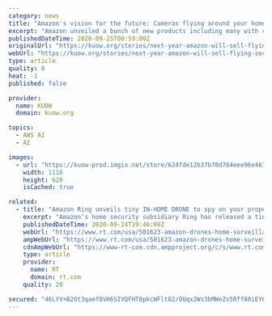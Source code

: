 ```yaml
---
category: news
title: "Amazon's vision for the future: Cameras flying around your home, and in your car to record police stops"
excerpt: "Amazon unveiled a bunch of new products including many with cameras in them. KUOW looked into the potential benefits and some of the security concerns."
publishedDateTime: 2020-09-25T00:59:00Z
originalUrl: "https://kuow.org/stories/next-year-amazon-will-sell-flying-security-cameras-for-your-home"
webUrl: "https://kuow.org/stories/next-year-amazon-will-sell-flying-security-cameras-for-your-home"
type: article
quality: 8
heat: -1
published: false

provider:
  name: KUOW
  domain: kuow.org

topics:
  - AWS AI
  - AI

images:
  - url: "https://kuow-prod.imgix.net/store/624fde12b37b70d764eee96e46756778.jpg?fm=jpg&fit=max&w=1200&h=628&q=80"
    width: 1116
    height: 628
    isCached: true

related:
  - title: "Amazon Ring unveils tiny IN-HOME DRONE to spy on your property while you’re out"
    excerpt: "Amazon’s home security subsidiary Ring has released a tiny drone to watch over users’ possessions while they’re gone – capitalizing on paranoia and laziness while further cementing the presence of Big Brother in the home."
    publishedDateTime: 2020-09-24T19:46:00Z
    webUrl: "https://www.rt.com/usa/501623-amazon-drones-home-surveillance/"
    ampWebUrl: "https://www.rt.com/usa/501623-amazon-drones-home-surveillance/amp/"
    cdnAmpWebUrl: "https://www-rt-com.cdn.ampproject.org/c/s/www.rt.com/usa/501623-amazon-drones-home-surveillance/amp/"
    type: article
    provider:
      name: RT
      domain: rt.com
    quality: 20

secured: "46LYV+B2Ot3qaef0VH6SIVQFHT8pkcWFlt82/OUqx2Ws3bMWeZs5Rff80iEY6Tm+pqHhNvOYFwft8nYDLW1hwRFilHYbbWd1f7kJsEZLVp0UuIEWyY/9HejlmyuyBBxFUsrElkEetGE+ZHAyhtYFO9RY+mUwHrBOukJhH/Pf/9Tztya+f9Y1sqcJeyiDxgtrV2uHf+ws3Nqs/KnsSnnWaM0+uSLHvkwY+CjcPwtGIVGn8YYb5hIp6093ngG/F2h0I0qFemwnNhg72RQArpjTF5nsG1mLSDjYJMK5pvPauqLxaGk/MRV5iEK86SkfhyBWB+mt5UyIfW1DUXtMre+caNCgXKGLRDvbRv1nwolR/6U=;GmPFKIeK7VyIiEIOxwh49A=="
---
```


